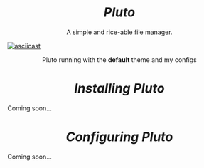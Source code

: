 <h1 align="center"><i>Pluto</i></h1>
 
<p align="center">A simple and rice-able file manager.</center>

[![asciicast](https://asciinema.org/a/224295.svg)](https://asciinema.org/a/224295)

<p align="center">Pluto running with the <b>default</b> theme and my configs</p>

<h1 align="center"><i>Installing Pluto</i></h1>

Coming soon...

<h1 align="center"><i>Configuring Pluto</i></h1>

Coming soon...
